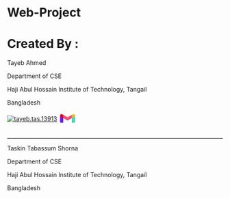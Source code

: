 # Web-Project
# Created By :

Tayeb Ahmed

Department of CSE

Haji Abul Hossain Institute of Technology, Tangail

Bangladesh

  <div>
<a href="https://fb.com/tayeb.tas.13913" target="blank"><img align="center" src="https://raw.githubusercontent.com/rahuldkjain/github-profile-readme-generator/master/src/images/icons/Social/facebook.svg" alt="tayeb.tas.13913" height="30" width="40" /></a>  <a href="mailto:tayeb.pspt@gmail.com" target="_blank"><img align="center" src="https://github.com/Tayeb-Ahmed-TAS/Images/blob/main/icons8-gmail-logo-144.png" alt="tayeb.pspt@gmail.com" height="30" width="40" /></a>  
  </div>
 <br/><hr/>

Taskin Tabassum Shorna

Department of CSE

Haji Abul Hossain Institute of Technology, Tangail

Bangladesh
